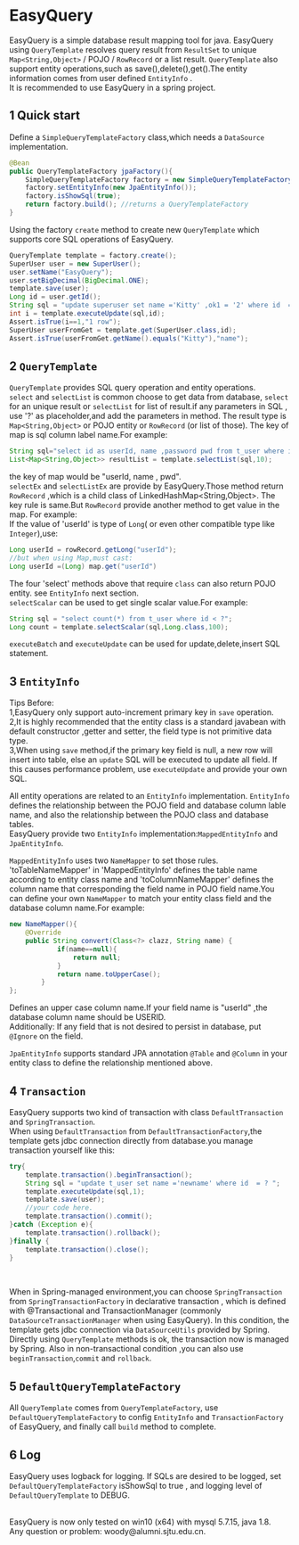 EasyQuery
=
EasyQuery is a simple database result mapping tool for java.
EasyQuery using `QueryTemplate` resolves query result from `ResultSet` to unique 
`Map<String,Object>` / POJO / `RowRecord` or a list result.
`QueryTemplate` also support entity operations,such as save(),delete(),get().The
entity information comes from user defined `EntityInfo` .
<br>
It is recommended to use EasyQuery in a spring project.

1 Quick start
----
Define a `SimpleQueryTemplateFactory` class,which needs a `DataSource` implementation.
```java
@Bean
public QueryTemplateFactory jpaFactory(){
    SimpleQueryTemplateFactory factory = new SimpleQueryTemplateFactory(h2Datasource());
    factory.setEntityInfo(new JpaEntityInfo());
    factory.isShowSql(true);
    return factory.build(); //returns a QueryTemplateFactory
}   
```
Using the factory `create` method to create new `QueryTemplate` which 
supports core SQL operations of EasyQuery.
<br>
```java
QueryTemplate template = factory.create();
SuperUser user = new SuperUser();
user.setName("EasyQuery");
user.setBigDecimal(BigDecimal.ONE);
template.save(user);
Long id = user.getId();
String sql = "update superuser set name ='Kitty' ,ok1 = '2' where id  = ? ";
int i = template.executeUpdate(sql,id);
Assert.isTrue(i==1,"1 row");
SuperUser userFromGet = template.get(SuperUser.class,id);
Assert.isTrue(userFromGet.getName().equals("Kitty"),"name");
```
2 `QueryTemplate`
----
`QueryTemplate` provides SQL query operation and entity operations.
<br>
`select` and `selectList` is common choose to get data from database, `select` for an
unique result or `selectList` for list of result.if any parameters in 
SQL , use '?' as placeholder,and add the parameters in method.
The result type is `Map<String,Object>` or POJO entity or `RowRecord` (or list of those).
The key of map is sql column label name.For example:<br>
```java
String sql="select id as userId, name ,password pwd from t_user where id < ?";
List<Map<String,Object>> resultList = template.selectList(sql,10);

```
the key of map would be "userId, name , pwd".
<br>
`selectEx` and `selectListEx` are provide by EasyQuery.Those method return 
 `RowRecord` ,which is a child class of LinkedHashMap<String,Object>.
 The key rule is same.But `RowRecord` provide another method to get value in the map.
 For example:<br>
If the value of 'userId' is type of `Long`( or even other compatible type like `Integer`),use:
```java
Long userId = rowRecord.getLong("userId");
//but when using Map,must cast:
Long userId =(Long) map.get("userId")
```
The four 'select' methods above that require `class` can also return POJO entity.
see `EntityInfo` next section.<br>
`selectScalar` can be used to get single scalar value.For example:
```java
String sql = "select count(*) from t_user where id < ?";
Long count = template.selectScalar(sql,Long.class,100);
```
`executeBatch` and `executeUpdate` can be used for update,delete,insert SQL statement.

3 `EntityInfo`
----
Tips Before:<br>
1,EasyQuery only support auto-increment primary key in `save` operation.<br>
2,It is highly recommended that the entity class is a standard javabean with default
 constructor ,getter and setter, the field type is not primitive data type.<br>
3,When using `save` method,if the primary key field is null, a new row will insert into table,
else an `update` SQL will be executed to update all field. If this causes 
performance problem, use `executeUpdate` and provide your own SQL.<br>

All entity operations are related to an `EntityInfo` implementation.
`EntityInfo` defines the relationship between the POJO field and database
column lable name, and also the relationship between the POJO class and database
tables.
<br>
EasyQuery provide two `EntityInfo` implementation:`MappedEntityInfo` and `JpaEntityInfo`.
<br>

`MappedEntityInfo` uses two `NameMapper` to set those rules.
'toTableNameMapper' in 'MappedEntityInfo' defines the table name according to entity
class name and 'toColumnNameMapper' defines the column name that corresponding 
the field name in POJO field name.You can define your own `NameMapper` to match your entity class field 
and the database column name.For example:<br>
```java
new NameMapper(){
    @Override
    public String convert(Class<?> clazz, String name) {
            if(name==null){
                return null;
            }
            return name.toUpperCase();
        }
};
```
Defines an upper case column name.If your field name is "userId" ,the database column
 name should be USERID.<br>
Additionally: If any field that is not desired to persist in database,
put `@Ignore` on the field.
<br>

`JpaEntityInfo` supports standard JPA annotation `@Table` and `@Column` in your entity class to define the relationship 
mentioned above. 

4 `Transaction`
---
EasyQuery supports two kind of transaction with class `DefaultTransaction` and 
`SpringTransaction`.<br>
When using `DefaultTransaction` from `DefaultTransactionFactory`,the template gets jdbc connection directly from database.you manage transaction yourself like this:
```java
try{
    template.transaction().beginTransaction();
    String sql = "update t_user set name ='newname' where id  = ? ";
    template.executeUpdate(sql,1);
    template.save(user);
    //your code here.
    template.transaction().commit();
}catch (Exception e){
    template.transaction().rollback();
}finally {
    template.transaction().close();
}
```
<br>

When in Spring-managed environment,you can choose `SpringTransaction` from `SpringTransactionFactory` in declarative transaction ,
which is defined with @Transactional and TransactionManager 
(commonly `DataSourceTransactionManager` when using EasyQuery).
In this condition, the template gets jdbc connection via `DataSourceUtils` provided by Spring.
Directly using `QueryTemplate` methods is ok, the transaction now is managed by Spring.
Also in non-transactional condition ,you can also use `beginTransaction`,`commit` and `rollback`.

5 `DefaultQueryTemplateFactory`
---
All `QueryTemplate` comes from `QueryTemplateFactory`, use `DefaultQueryTemplateFactory`
to config `EntityInfo` and `TransactionFactory` of EasyQuery, 
and finally call `build` method to complete.<br>

6 Log
---
EasyQuery uses logback for logging. If SQLs are desired to be logged, set `DefaultQueryTemplateFactory`
isShowSql to true , and logging level of `DefaultQueryTemplate` to DEBUG.


<br>
EasyQuery is now only tested on win10 (x64) with mysql 5.7.15, java 1.8.<br>
Any question or problem: woody@alumni.sjtu.edu.cn.
